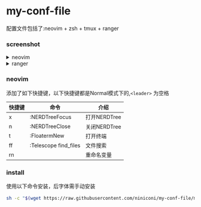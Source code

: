 # my-conf-file

配置文件包括了:neovim + zsh + tmux + ranger

### screenshot

<details>
  <summary>neovim</summary>
  
  1. startup界面
  
  ![startup](./screenshot/Screenshot%202023-01-15%2002-41-50.png)
  
  2. 内嵌终端
  
  ![terminal](./screenshot/Screenshot%202023-01-15%2002-42-53.png)
  
  3. coc lsp
  
  ![lsp](./screenshot/Screenshot%202023-01-15%2002-42-32.png)
  
</details>
<details>
  <summary>ranger</summary>
  
  ![](/screenshot/Screenshot%202023-01-15%2002-40-19.png)
  
  ![](/screenshot/Screenshot%202023-01-15%2002-40-37.png)
  
  ![](/screenshot/Screenshot%202023-01-15%2002-41-06.png)
  
</details>

### neovim

添加了如下快捷键，以下快捷键都是Normal模式下的,`<leader>` 为空格

|快捷键     |命令                  |介绍        |
|----------|---------------------|------------|
|<leader>x |:NERDTreeFocus       |打开NERDTree|
|<leader>n |:NERDTreeClose       |关闭NERDTree|
|<leader>t |:FloatermNew         |打开终端     |
|<leader>ff|:Telescope find_files|文件搜索     |
|<leader>rn|                     |重命名变量  |

### install

使用以下命令安装，后字体需手动安装
```bash
sh -c "$(wget https://raw.githubusercontent.com/niniconi/my-conf-file/master/install.sh -O -)"
```
